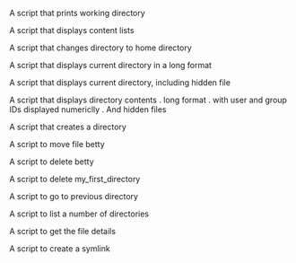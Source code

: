 A script that prints working directory

A script that displays content lists

A script that changes directory to home directory

A script that displays current directory in a long format

A script that displays current directory, including hidden file

A script that displays directory contents
	. long format
	. with user and group IDs displayed numericlly
	. And hidden files

A script that creates a directory

A script to move file betty

A script to delete betty

A script to delete my_first_directory

A script to go to previous directory

A script to list a number of directories

A script to get the file details 

A script to create a symlink  
